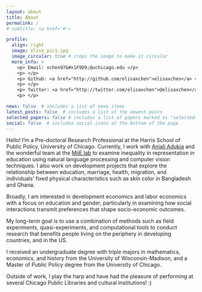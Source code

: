 ```yaml
---
layout: about
title: About
permalink: /
# subtitle: <a href='#'>

profile:
  align: right
  image: elisa_pic1.jpg
  image_circular: true # crops the image to make it circular
  more_info: >
    <p> Email: xchen97&#x1F9D9;@uchicago.edu </p>
    <p> </p>
    <p> Github: <a href="http://github.com/elisaxchen">elisaxchen</a> </p>
    <p> </p>
    <p> Twitter: <a href="http://twitter.com/elisaxchen">@elisaxchen</a> </p>
    <p> </p>

news: false  # includes a list of news items
latest_posts: false  # includes a list of the newest posts
selected_papers: false # includes a list of papers marked as "selected={true}"
social: false  # includes social icons at the bottom of the page
---
```


Hello! I’m a Pre-doctoral Research Professional at the Harris School of Public Policy, University of Chicago. Currently, I work with [Anjali Adukia](https://voices.uchicago.edu/anjali/) and the wonderful team at the [MiiE lab](https://voices.uchicago.edu/miielab/) to examine inequality in representation in education using natural language processing and computer vision techniques. I also work on development projects that explore the relationship between education, marriage, health, migration, and individuals’ fixed physical characteristics such as skin color in Bangladesh and Ghana.

Broadly, I am interested in development economics and labor economics with a focus on education and gender, particularly in examining how social interactions transmit preferences that shape socio-economic outcomes. 

My long-term goal is to use a combination of methods such as field experiments, quasi-experiments, and computational tools to conduct research that benefits people living on the periphery in developing countries, and in the US.

I received an undergraduate degree with triple majors in mathematics, economics, and history from the University of Wisconsin-Madison, and a Master of Public Policy degree from the University of Chicago.

Outside of work, I play the harp and have had the pleasure of performing at several Chicago Public Libraries and cultural institutions! :) 
